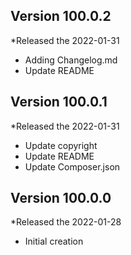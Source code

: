## Version 100.0.2
*Released the 2022-01-31

* Adding Changelog.md
* Update README

## Version 100.0.1
*Released the 2022-01-31

* Update copyright
* Update README
* Update Composer.json

## Version 100.0.0
*Released the 2022-01-28

* Initial creation
